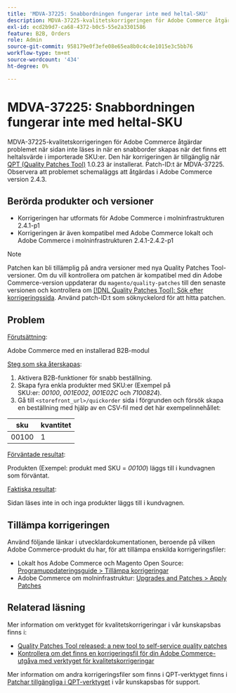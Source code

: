 ```yaml
---
title: 'MDVA-37225: Snabbordningen fungerar inte med heltal-SKU'
description: MDVA-37225-kvalitetskorrigeringen för Adobe Commerce åtgärdar problemet när sidan inte läses in när en snabborder skapas när det finns ett heltalsvärde i importerade SKU:er. Den här korrigeringen är tillgänglig när [QPT-verktyget (Quality Patches Tool)](https://devdocs.magento.com/guides/v2.4/comp-mgr/patching.html#mqp) 1.0.23 är installerat. Patch-ID:t är MDVA-37225. Observera att problemet schemaläggs att åtgärdas i Adobe Commerce version 2.4.3.
exl-id: ecd2b9d7-ca68-4372-b0c5-55e2a3301586
feature: B2B, Orders
role: Admin
source-git-commit: 958179e0f3efe08e65ea8b0c4c4e1015e3c5bb76
workflow-type: tm+mt
source-wordcount: '434'
ht-degree: 0%

---
```


# MDVA-37225: Snabbordningen fungerar inte med heltal-SKU

MDVA-37225-kvalitetskorrigeringen för Adobe Commerce åtgärdar problemet när sidan inte läses in när en snabborder skapas när det finns ett heltalsvärde i importerade SKU:er. Den här korrigeringen är tillgänglig när [QPT (Quality Patches Tool)](https://devdocs.magento.com/guides/v2.4/comp-mgr/patching.html#mqp) 1.0.23 är installerat. Patch-ID:t är MDVA-37225. Observera att problemet schemaläggs att åtgärdas i Adobe Commerce version 2.4.3.

## Berörda produkter och versioner

* Korrigeringen har utformats för Adobe Commerce i molninfrastrukturen 2.4.1-p1
* Korrigeringen är även kompatibel med Adobe Commerce lokalt och Adobe Commerce i molninfrastrukturen 2.4.1-2.4.2-p1

>[!NOTE]
>
>Patchen kan bli tillämplig på andra versioner med nya Quality Patches Tool-versioner. Om du vill kontrollera om patchen är kompatibel med din Adobe Commerce-version uppdaterar du `magento/quality-patches` till den senaste versionen och kontrollera om [[!DNL Quality Patches Tool]: Sök efter korrigeringssida](https://devdocs.magento.com/quality-patches/tool.html#patch-grid). Använd patch-ID:t som söknyckelord för att hitta patchen.

## Problem

<u>Förutsättning</u>:

Adobe Commerce med en installerad B2B-modul

<u>Steg som ska återskapas</u>:

1. Aktivera B2B-funktioner för snabb beställning.
1. Skapa fyra enkla produkter med SKU:er (Exempel på SKU:er: *00100*, *001E002*, *001E02C* och *7100824*).
1. Gå till ``<storefront_url>/quickorder`` sida i förgrunden och försök skapa en beställning med hjälp av en CSV-fil med det här exempelinnehållet:

| sku | kvantitet |
|---|---|
| 00100 | 1 |


<u>Förväntade resultat</u>:

Produkten (Exempel: produkt med SKU = *00100*) läggs till i kundvagnen som förväntat.

<u>Faktiska resultat</u>:

Sidan läses inte in och inga produkter läggs till i kundvagnen.


## Tillämpa korrigeringen

Använd följande länkar i utvecklardokumentationen, beroende på vilken Adobe Commerce-produkt du har, för att tillämpa enskilda korrigeringsfiler:

* Lokalt hos Adobe Commerce och Magento Open Source: [Programuppdateringsguide > Tillämpa korrigeringar](https://devdocs.magento.com/guides/v2.4/comp-mgr/patching/mqp.html)
* Adobe Commerce om molninfrastruktur: [Upgrades and Patches > Apply Patches](https://devdocs.magento.com/cloud/project/project-patch.html)

## Relaterad läsning

Mer information om verktyget för kvalitetskorrigeringar i vår kunskapsbas finns i:

* [Quality Patches Tool released: a new tool to self-service quality patches](/help/announcements/adobe-commerce-announcements/magento-quality-patches-released-new-tool-to-self-serve-quality-patches.md)
* [Kontrollera om det finns en korrigeringsfil för din Adobe Commerce-utgåva med verktyget för kvalitetskorrigeringar](/help/support-tools/patches-available-in-qpt-tool/check-patch-for-magento-issue-with-magento-quality-patches.md)

Mer information om andra korrigeringsfiler som finns i QPT-verktyget finns i [Patchar tillgängliga i QPT-verktyget](https://support.magento.com/hc/en-us/sections/360010506631-Patches-available-in-QPT-tool-) i vår kunskapsbas för support.
